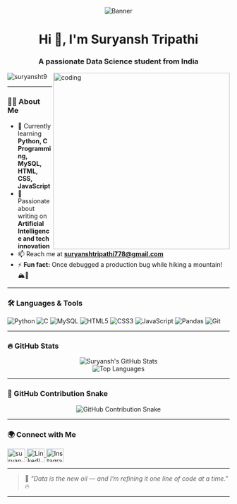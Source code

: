 <!-- Banner -->
<p align="center">
  <img src="https://github.com/suryansht9/suryansht9/blob/main/Github%20banner.png" alt="Banner" />
</p>

<h1 align="center">Hi 👋, I'm Suryansh Tripathi</h1>
<h3 align="center">A passionate Data Science student from India</h3>

<img align="right" alt="coding" width="400" src="https://camo.githubusercontent.com/4d9f5ecceb711eec6e2018f38a5677dc657c9738d4a65ba3b928c41c0a45b439/68747470733a2f2f6d69726f2e6d656469756d2e636f6d2f6d61782f313336302f302a37513379765349765f7430696f4a2d5a2e676966" >

<p align="left"> <img src="https://komarev.com/ghpvc/?username=suryansht9&label=Profile%20views&color=0e75b6&style=flat" alt="suryansht9" /> </p>

---

### 👨‍💻 About Me

- 🌱 Currently learning **Python, C Programming, MySQL, HTML, CSS, JavaScript**
- 📝 Passionate about writing on **Artificial Intelligence and tech innovation**
- 📫 Reach me at **suryanshtripathi778@gmail.com**
- ⚡ **Fun fact:** Once debugged a production bug while hiking a mountain! 🏔️🐞

---

### 🛠️ Languages & Tools

![Python](https://img.shields.io/badge/Python-3776AB?style=for-the-badge&logo=python&logoColor=white)
![C](https://img.shields.io/badge/C-00599C?style=for-the-badge&logo=c&logoColor=white)
![MySQL](https://img.shields.io/badge/MySQL-005C84?style=for-the-badge&logo=mysql&logoColor=white)
![HTML5](https://img.shields.io/badge/HTML5-E34F26?style=for-the-badge&logo=html5&logoColor=white)
![CSS3](https://img.shields.io/badge/CSS3-1572B6?style=for-the-badge&logo=css3&logoColor=white)
![JavaScript](https://img.shields.io/badge/JavaScript-F7DF1E?style=for-the-badge&logo=javascript&logoColor=black)
![Pandas](https://img.shields.io/badge/Pandas-150458?style=for-the-badge&logo=pandas&logoColor=white)
![Git](https://img.shields.io/badge/Git-F05032?style=for-the-badge&logo=git&logoColor=white)

---

### 🔥 GitHub Stats

<p align="center">
  <img src="https://github-readme-stats.vercel.app/api?username=suryansht9&show_icons=true&theme=tokyonight" alt="Suryansh's GitHub Stats" />
  <br />
  <img src="https://github-readme-stats.vercel.app/api/top-langs/?username=suryansht9&layout=compact&theme=tokyonight" alt="Top Languages" />
</p>

---

### 🐍 GitHub Contribution Snake

<p align="center">
  <img src="https://github.com/suryansht9/suryansht9/blob/output/github-contribution-grid-snake.svg" alt="GitHub Contribution Snake" />
</p>

---

### 🌍 Connect with Me

<p align="left">
  <a href="https://twitter.com/suryansht910" target="blank">
    <img align="center" src="https://raw.githubusercontent.com/rahuldkjain/github-profile-readme-generator/master/src/images/icons/Social/twitter.svg" alt="suryansht910" height="30" width="40" />
  </a>
  <a href="https://www.linkedin.com/in/suryansh-tripathi-5b3384242/" target="blank">
    <img align="center" src="https://raw.githubusercontent.com/rahuldkjain/github-profile-readme-generator/master/src/images/icons/Social/linked-in-alt.svg" alt="LinkedIn" height="30" width="40" />
  </a>
  <a href="https://instagram.com/suryansh_tripathii" target="blank">
    <img align="center" src="https://raw.githubusercontent.com/rahuldkjain/github-profile-readme-generator/master/src/images/icons/Social/instagram.svg" alt="Instagram" height="30" width="40" />
  </a>
</p>

---

> 💬 *"Data is the new oil — and I’m refining it one line of code at a time."* 🔥

---

